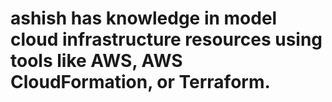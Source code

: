 # ashish  has knowledge in model cloud infrastructure resources using tools like AWS, AWS CloudFormation, or Terraform. 
